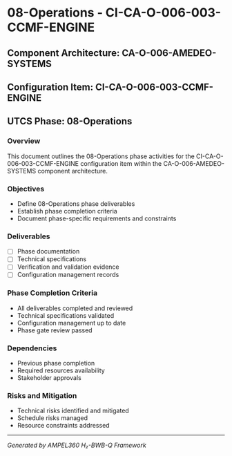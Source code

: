 # 08-Operations - CI-CA-O-006-003-CCMF-ENGINE

## Component Architecture: CA-O-006-AMEDEO-SYSTEMS
## Configuration Item: CI-CA-O-006-003-CCMF-ENGINE
## UTCS Phase: 08-Operations

### Overview
This document outlines the 08-Operations phase activities for the CI-CA-O-006-003-CCMF-ENGINE configuration item within the CA-O-006-AMEDEO-SYSTEMS component architecture.

### Objectives
- Define 08-Operations phase deliverables
- Establish phase completion criteria
- Document phase-specific requirements and constraints

### Deliverables
- [ ] Phase documentation
- [ ] Technical specifications
- [ ] Verification and validation evidence
- [ ] Configuration management records

### Phase Completion Criteria
- All deliverables completed and reviewed
- Technical specifications validated
- Configuration management up to date
- Phase gate review passed

### Dependencies
- Previous phase completion
- Required resources availability
- Stakeholder approvals

### Risks and Mitigation
- Technical risks identified and mitigated
- Schedule risks managed
- Resource constraints addressed

---
*Generated by AMPEL360 H₂-BWB-Q Framework*
